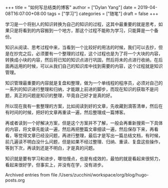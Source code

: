 +++
title = "如何写总结类的博客"
author = ["Dylan Yang"]
date = 2019-04-08T16:07:00+08:00
tags = ["学习"]
categories = ["随笔"]
draft = false
+++

学习是一个将别人的知识转换为自己的知识的过程，这其中最重要的就是思考，如果只是将看到的内容搬到一个地方，那这个过程不能称为学习，只能算是一个备份。

知识从阅读、思考过程中来，当看到一个比较好的用法的时候，我们可以去抄，但是在抄完之后，必须要有一个整理的过程，这个过程也是为了将一个大块的内容，转换成小块的内容，然后将已知的知识点进行巩固，然后将未的点进行收纳，在后面再运用的时候，可以从我们自己的知识库中找到需要的内容，这个过程就是知识管理。

知识管理最重要的内容就是复盘和整理，做为一个单线程的程序员，必须对自己的一系列的知识进行整理和归纳，才能跟上前进的脚步，而现在知识的获取不是问题，真正的问题是知识的整理，毕竟自己好才是真的好。

所以现在我有一套整理的方案，比如阅读到好的文章，先收藏到滴答清单，然后在有时间的时候，把好的文章再重读一遍，然后整理成一篇博客。

再或者读到一个好解决方案，但是这个方案并不了解，一般会再重新搜索一下具体的内容，将文章先能读一遍，然后再把整篇文章细读一遍，然后保存下来，再看看，等觉得文章已经没问题，再进行整理，最后才是写出一篇总结文档，有时候，前几遍读不明白没什么问题，但是如果不经过整理、归纳、重读、复盘这些操作，等到下次，再读到还是不明白，才是真的问题。

知识就是要有学习和进步，哪怕慢点，也是有成效的，最怕的就是看起来很努力，看起来很好学，但事实上，并没有在学，没有进步。

Archived entries from file /Users/zucchini/workspace/org/blog/hugo-posts.org
